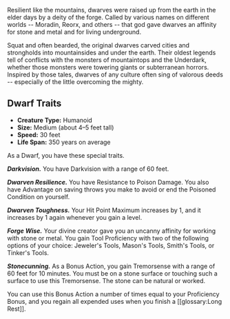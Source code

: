 Resilient like the mountains, dwarves were raised up from the earth in the elder days by a deity of the forge. Called by various names on different worlds -- Moradin, Reorx, and others -- that god gave dwarves an affinity for stone and metal and for living underground.

Squat and often bearded, the original dwarves carved cities and strongholds into mountainsides and under the earth. Their oldest legends tell of conflicts with the monsters of mountaintops and the Underdark, whether those monsters were towering giants or subterranean horrors. Inspired by those tales, dwarves of any culture often sing of valorous deeds -- especially of the little overcoming the mighty.

## Dwarf Traits

* **Creature Type:** Humanoid
* **Size:** Medium (about 4–5 feet tall)
* **Speed:** 30 feet
* **Life Span:** 350 years on average

As a Dwarf, you have these special traits.

***Darkvision.*** You have Darkvision with a range of 60 feet.

***Dwarven Resilience.*** You have Resistance to Poison Damage. You also have Advantage on saving throws you make to avoid or end the Poisoned Condition on yourself.

***Dwarven Toughness.*** Your Hit Point Maximum increases by 1, and it increases by 1 again whenever you gain a level.

***Forge Wise.*** Your divine creator gave you an uncanny affinity for working with stone or metal. You gain Tool Proficiency with two of the following options of your choice: Jeweler's Tools, Mason's Tools, Smith's Tools, or Tinker's Tools.

***Stonecunning.*** As a Bonus Action, you gain Tremorsense with a range of 60 feet for 10 minutes. You must be on a stone surface or touching such a surface to use this Tremorsense. The stone can be natural or worked.

You can use this Bonus Action a number of times equal to your Proficiency Bonus, and you regain all expended uses when you finish a [[glossary:Long Rest]].
